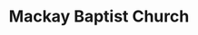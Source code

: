 ---
title: "Mackay Baptist Church"
denomination: "Baptist"
leader: "Ps Jock Whittaker"
address: "71 Brisbane Street"
suburb: "Mackay"
address-hint: "Corner of Shakespeare and Brisbane Streets"
mailing: "PO Box 1045 Mackay QLD 4740"
phone: "07 4957 3784"
email: "admin@mackaybaptist.org.au"
website: "www.mackaybaptist.org.au"
services:
  - description: 
    day: "Sunday"
    time: "9:00am"
office-hours:
  - "Monday to Friday 9:00am to 5:00pm"
coordinates: 
  longitude: 149.18787380000003
  latitude: -21.1474571
---